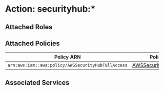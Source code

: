# Action: securityhub:*

## Attached Roles

## Attached Policies

| Policy ARN | Policy Name |
|------------|-------------|
| `arn:aws:iam::aws:policy/AWSSecurityHubFullAccess` | [AWSSecurityHubFullAccess](../policies.md#awssecurityhubfullaccess) |

## Associated Services

